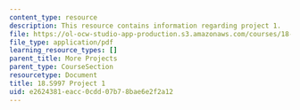 ```yaml
---
content_type: resource
description: This resource contains information regarding project 1.
file: https://ol-ocw-studio-app-production.s3.amazonaws.com/courses/18-s997-introduction-to-matlab-programming-fall-2011/e2624381eacc0cdd07b78bae6e2f2a12_MIT18_S997F11_Project_1.pdf
file_type: application/pdf
learning_resource_types: []
parent_title: More Projects
parent_type: CourseSection
resourcetype: Document
title: 18.S997 Project 1
uid: e2624381-eacc-0cdd-07b7-8bae6e2f2a12
---
```

